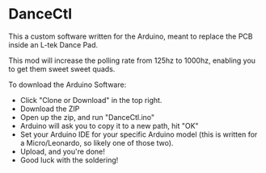 # DanceCtl
This a custom software written for the Arduino, meant to replace the PCB inside an L-tek Dance Pad.

This mod will increase the polling rate from 125hz to 1000hz, enabling you to get them sweet sweet quads.

To download the Arduino Software:
 - Click "Clone or Download" in the top right.
 - Download the ZIP
 - Open up the zip, and run "DanceCtl.ino"
 - Arduino will ask you to copy it to a new path, hit "OK"
 - Set your Arduino IDE for your specific Arduino model (this is written for a Micro/Leonardo, so likely one of those two).
 - Upload, and you're done!
 - Good luck with the soldering!
